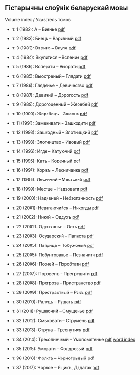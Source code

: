 ## Гістарычны слоўнік беларускай мовы

Volume index / Указатель томов  


* т. 1 (1982): А – Биенье <a href="https://files.knihi.com/Knihi/Slounik/HSBM.zip/HSBM_01.pdf#page=5">pdf</a> <!-- <a href="">word index</a> -->

* т. 2 (1983): Биецъ – Варивный <a href="https://files.knihi.com/Knihi/Slounik/HSBM.zip/HSBM_02.pdf">pdf</a> <!-- <a href="">word index</a> -->

* т. 3 (1983): Вариво – Вкупе <a href="https://files.knihi.com/Knihi/Slounik/HSBM.zip/HSBM_03.pdf#page=3">pdf</a> <!-- <a href="">word index</a> -->

* т. 4 (1984): Вкупитися – Вспение <a href="https://files.knihi.com/Knihi/Slounik/HSBM.zip/HSBM_04.pdf#page=2">pdf</a> <!-- <a href="">word index</a> -->

* т. 5 (1986): Всперати – Выорати <a href="https://files.knihi.com/Knihi/Slounik/HSBM.zip/HSBM_05.pdf">pdf</a> <!-- <a href="">word index</a> -->

* т. 6 (1985): Выостреный – Глядати <a href="https://files.knihi.com/Knihi/Slounik/HSBM.zip/HSBM_06.pdf">pdf</a> <!-- <a href="">word index</a> -->

* т. 7 (1986): Гляденье – Девичество <a href="https://files.knihi.com/Knihi/Slounik/HSBM.zip/HSBM_07.pdf">pdf</a> <!-- <a href="">word index</a> -->

* т. 8 (1987): Девичий – Дорогость <a href="https://files.knihi.com/Knihi/Slounik/HSBM.zip/HSBM_08.pdf">pdf</a> <!-- <a href="">word index</a> -->

* т. 9 (1989): Дорогоценный – Жеребей <a href="https://files.knihi.com/Knihi/Slounik/HSBM.zip/HSBM_09.pdf#page=2">pdf</a> <!-- <a href="">word index</a> -->

* т. 10 (1990): Жеребецъ – Замена <a href="https://files.knihi.com/Knihi/Slounik/HSBM.zip/HSBM_10.pdf">pdf</a> <!-- <a href="">word index</a> -->

* т. 11 (1991): Заменивати – Зашкодити <a href="https://files.knihi.com/Knihi/Slounik/HSBM.zip/HSBM_11.pdf">pdf</a> <!-- <a href="">word index</a> -->

* т. 12 (1993): Зашкодный – Злотницкий <a href="HSBM_12.pdf#page=3">pdf</a> <!-- <a href="">word index</a> --> <!-- <a href="">word index</a> -->

* т. 13 (1993): Злотництво – Ивовый <a href="https://files.knihi.com/Knihi/Slounik/HSBM.zip/HSBM_13.pdf">pdf</a> <!-- <a href="">word index</a> -->

* т. 14 (1996): Игде – Катуючий <a href="https://files.knihi.com/Knihi/Slounik/HSBM.zip/HSBM_14.pdf">pdf</a> <!-- <a href="">word index</a> -->

* т. 15 (1996): Катъ – Коречный <a href="https://files.knihi.com/Knihi/Slounik/HSBM.zip/HSBM_15.pdf">pdf</a> <!-- <a href="">word index</a> -->

* т. 16 (1997): Коржъ – Лесничанка <a href="https://files.knihi.com/Knihi/Slounik/HSBM.zip/HSBM_16.pdf">pdf</a> <!-- <a href="">word index</a> -->

* т. 17 (1998): Лесничий – Местский <a href="https://files.knihi.com/Knihi/Slounik/HSBM.zip/HSBM_17.pdf">pdf</a> <!-- <a href="">word index</a> -->

* т. 18 (1999): Местце – Надзовати <a href="HSBM_18.pdf#page=3">pdf</a> <!-- <a href="">word index</a> --> <!-- <a href="">word index</a> -->

* т. 19 (2000): Надивней – Небэзпэчность <a href="https://files.knihi.com/Knihi/Slounik/HSBM.zip/HSBM_19.pdf#page=2">pdf</a> <!-- <a href="">word index</a> -->

* т. 20 (2001): Невагаючийся – Никогды <a href="https://files.knihi.com/Knihi/Slounik/HSBM.zip/HSBM_20.pdf#page=2">pdf</a> <!-- <a href="">word index</a> -->

* т. 21 (2002): Никой – Оддухъ <a href="https://files.knihi.com/Knihi/Slounik/HSBM.zip/HSBM_21.pdf">pdf</a> <!-- <a href="">word index</a> -->

* т. 22 (2002): Оддыханье – Ость <a href="HSBM_22.pdf#page=2">pdf</a> <!-- <a href="">word index</a> --> <!-- <a href="">word index</a> -->

* т. 23 (2003): Осударский – Паписта <a href="https://files.knihi.com/Knihi/Slounik/HSBM.zip/HSBM_23.pdf">pdf</a> <!-- <a href="">word index</a> -->

* т. 24 (2005): Паприца – Побужоный <a href="https://files.knihi.com/Knihi/Slounik/HSBM.zip/HSBM_24.pdf">pdf</a> <!-- <a href="">word index</a> -->

* т. 25 (2005): Побунтованье – Позначити <a href="HSBM_25.pdf#page=3">pdf</a> <!-- <a href="">word index</a> --> <!-- <a href="">word index</a> -->

* т. 26 (2006): Позней – Поробтати <a href="HSBM_26.pdf">pdf</a> <!-- <a href="">word index</a> --> <!-- <a href="">word index</a> -->

* т. 27 (2007): Поровенъ – Прегрешити <a href="https://files.knihi.com/Knihi/Slounik/HSBM.zip/HSBM_27.pdf">pdf</a> <!-- <a href="">word index</a> -->

* т. 28 (2008): Прегроза – Пристранство <a href="https://files.knihi.com/Knihi/Slounik/HSBM.zip/HSBM_28.pdf">pdf</a> <!-- <a href="">word index</a> -->

* т. 29 (2009): Пристрастный – Ракъ <a href="HSBM_29.pdf#page=3">pdf</a> <!-- <a href="">word index</a> -->

* т. 30 (2010): Ралецъ – Рушать <a href="HSBM_30.pdf">pdf</a> <!-- <a href="">word index</a> -->

* т. 31 (2011): Рушаючий – Смущенье <a href="https://files.knihi.com/Knihi/Slounik/HSBM.zip/HSBM_31.pdf#page=2">pdf</a> <!-- <a href="">word index</a> -->

* т. 32 (2012): Смыковати – Струмень <a href="https://files.knihi.com/Knihi/Slounik/HSBM.zip/HSBM_32.pdf#page=2">pdf</a> <!-- <a href="">word index</a> -->

* т. 33 (2013): Струна – Треснутися <a href="https://files.knihi.com/Knihi/Slounik/HSBM.zip/HSBM_33.pdf#page=2">pdf</a> <!-- <a href="">word index</a> -->

* т. 34 (2014): Тресолнечный – Умопомятенье <a href="https://files.knihi.com/Knihi/Slounik/HSBM.zip/HSBM_34.pdf">pdf</a> <a href="wordindex/20u.html">word index</a>  

* т. 35 (2015): Уморати – Фолдровый <a href="https://files.knihi.com/Knihi/Slounik/HSBM.zip/HSBM_35.pdf">pdf</a> <!-- <a href="">word index</a> -->

* т. 36 (2016): Фолкга – Чорногрывый <a href="https://files.knihi.com/Knihi/Slounik/HSBM.zip/HSBM_36.pdf">pdf</a> <!-- <a href="">word index</a> -->

* т. 37 (2017): Чорное – Ящикъ, Дадатак <a href="HSBM_37.pdf#page=3">pdf</a> <!-- <a href="">word index</a> --> 
